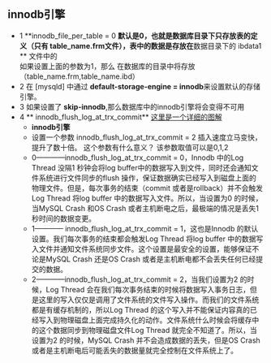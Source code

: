 ## innodb引擎
-  1 **innodb_file_per_table = 0 **默认是0，也就是数据库目录下只存放表的定义（只有 table_name.frm文件），表中的数据是存放在**数据目录下的 ibdata1 ** 文件中的  
     如果设置上面的参数为1，那么 在数据库的目录中将存放（table_name.frm,table_name.ibd）
-  2 在 [mysqld] 中通过 **default-storage-engine = innodb**来设置默认的存储引擎。
-  3 如果设置了  **skip-innodb**,那么数据库中的innodb引擎将会变得不可用
-  4  ** innodb_flush_log_at_trx_commit**  [这里是一个详细的图解](./图片/innodb_flush_log_at_trx_commit.png)
      -  **innodb引擎** 
      -   设置一个参数  innodb_flush_log_at_trx_commit = 2   插入速度立马变快，提升了数十倍。  这个参数有什么意义？ 该参数取值可以是0,1,2
      - 0————innodb_flush_log_at_trx_commit = 0，Innodb 中的Log Thread 没隔1 秒钟会将log buffer中的数据写入到文件，同时还会通知文件系统进行文件同步的flush 操作，保证数据确实已经写入到磁盘上面的物理文件。但是，每次事务的结束（commit 或者是rollback）并不会触发Log Thread 将log buffer 中的数据写入文件。所以，当设置为0 的时候，当MySQL Crash 和OS Crash 或者主机断电之后，最极端的情况是丢失1 秒时间的数据变更。
      - 1———— innodb_flush_log_at_trx_commit = 1，这也是Innodb 的默认设置。我们每次事务的结束都会触发Log Thread 将log buffer 中的数据写入文件并通知文件系统同步文件。这个设置是最安全的设置，能够保证不论是MySQL Crash 还是OS Crash 或者是主机断电都不会丢失任何已经提交的数据。
      - 2————innodb_flush_log_at_trx_commit = 2，当我们设置为2 的时候，Log Thread 会在我们每次事务结束的时候将数据写入事务日志，但是这里的写入仅仅是调用了文件系统的文件写入操作。而我们的文件系统都是有缓存机制的，所以Log Thread 的这个写入并不能保证内容真的已经写入到物理磁盘上面完成持久化的动作。文件系统什么时候会将缓存中的这个数据同步到物理磁盘文件Log Thread 就完全不知道了。所以，当设置为2 的时候，MySQL Crash 并不会造成数据的丢失，但是OS Crash 或者是主机断电后可能丢失的数据量就完全控制在文件系统上了。